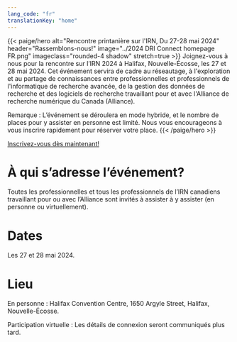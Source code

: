 ```yaml
---
lang_code: "fr"
translationKey: "home"
---
```


{{< paige/hero
    alt="Rencontre printanière sur l'IRN, Du 27-28 mai 2024"
    header="Rassemblons-nous!"
    image="../2024 DRI Connect homepage FR.png"
    imageclass="rounded-4 shadow"
    stretch=true >}}
Joignez-vous à nous pour la rencontre sur l’IRN 2024 à Halifax, Nouvelle-Écosse, les 27 et 28 mai 2024. Cet événement servira de cadre au réseautage, à l'exploration et au partage de connaissances entre professionnelles et professionnels de l'informatique de recherche avancée, de la gestion des données de recherche et des logiciels de recherche travaillant pour et avec l'Alliance de recherche numérique du Canada (Alliance). 

Remarque : L’événement se déroulera en mode hybride, et le nombre de places pour y assister en personne est limité. Nous vous encourageons à vous inscrire rapidement pour réserver votre place. 
{{< /paige/hero >}}

<p class="text-center">
  <a class="btn btn-primary btn-lg" href="https://events.myconferencesuite.com/DRIConnect/reg/form/edit" role="button" aria-disabled="true" target="_blank">
    Inscrivez-vous dès maintenant!
  </a>
</p>

# À qui s’adresse l’événement? 
Toutes les professionnelles et tous les professionnels de l’IRN canadiens travaillant pour ou avec l’Alliance sont invités à assister à y assister (en personne ou virtuellement). 

# Dates 
Les 27 et 28 mai 2024. 

# Lieu 
En personne : Halifax Convention Centre, 1650 Argyle Street, Halifax, Nouvelle-Écosse. 

Participation virtuelle : Les détails de connexion seront communiqués plus tard. 